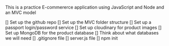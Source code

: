 This is a practice E-commererce application using JavaScript and Node and an MVC model

[]  Set up the github repo
[]  Set up the MVC folder structure
[]  Set up a passport login/password service
[]  Set up cloudinary for product images
[]  Set up MongoDB for the product database
[]  Think about what databases we will need
[]  .gitignore file
[]  server.js file
[]   npm init